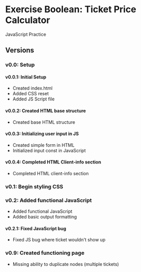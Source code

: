 # Exercise Boolean: Ticket Price Calculator

JavaScript Practice

## Versions

### v0.0: Setup

#### v0.0.1: Initial Setup

* Created index.html
* Added CSS reset
* Added JS Script file

#### v0.0.2: Created HTML base structure

* Created base HTML structure

#### v0.0.3: Initializing user input in JS

* Created simple form in HTML
* Initialized input const in JavaScript

#### v0.0.4: Completed HTML Client-info section

* Completed HTML client-info section

### v0.1: Begin styling CSS

### v0.2: Added functional JavaScript

* Added functional JavaScript
* Added basic output formatting

#### v0.2.1: Fixed JavaScript bug

* Fixed JS bug where ticket wouldn't show up

### v0.9: Created functioning page

* Missing ability to duplicate nodes (multiple tickets)